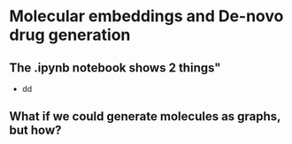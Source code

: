 # Molecular embeddings and De-novo drug generation

## The .ipynb notebook shows 2 things"
* dd

## What if we could generate molecules as graphs, but how?
